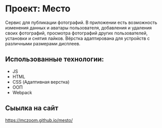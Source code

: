 # Проект: Место
Сервис для публикации фотографий. В приложении есть возможность изменения данных и аватары пользователя, добавления и удаления своих фотографий, 
просмотра фотографий других пользователей, установки и снятия лайков.
Вёрстка адаптирована для устройств с различными размерами дисплеев.

## Использованные технологии:
- JS
- HTML
- CSS (Адаптивная верстка)
- ООП
- Webpack

## Сыылка на сайт
https://mczoom.github.io/mesto/
